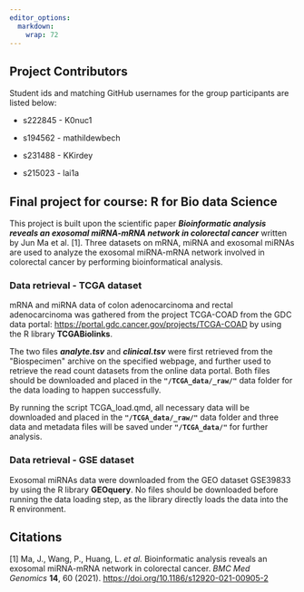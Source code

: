 ```yaml
---
editor_options: 
  markdown: 
    wrap: 72
---
```


## Project Contributors

Student ids and matching GitHub usernames for the group participants are
listed below:

-   s222845 - K0nuc1

-   s194562 - mathildewbech

-   s231488 - KKirdey

-   s215023 - lai1a

## Final project for course: R for Bio data Science

This project is built upon the scientific paper ***Bioinformatic
analysis reveals an exosomal miRNA-mRNA network in colorectal cancer***
written by Jun Ma et al. [1]. Three datasets on mRNA, miRNA and exosomal
miRNAs are used to analyze the exosomal miRNA-mRNA network involved in
colorectal cancer by performing bioinformatical analysis.

### Data retrieval - TCGA dataset

mRNA and miRNA data of colon adenocarcinoma and rectal adenocarcinoma
was gathered from the project TCGA-COAD from the GDC data portal:
<https://portal.gdc.cancer.gov/projects/TCGA-COAD> by using the R
library **TCGABiolinks**.

The two files ***analyte.tsv*** and ***clinical.tsv*** were first
retrieved from the "Biospecimen" archive on the specified webpage, and
further used to retrieve the read count datasets from the online data
portal. Both files should be downloaded and placed in the
**`"/TCGA_data/_raw/"`** data folder for the data loading to happen
successfully.

By running the script TCGA_load.qmd, all necessary data will be
downloaded and placed in the **`"/TCGA_data/_raw/"`** data folder and
three data and metadata files will be saved under **`"/TCGA_data/"`**
for further analysis.

### Data retrieval - GSE dataset

Exosomal miRNAs data were downloaded from the GEO dataset GSE39833 by
using the R library **GEOquery**. No files should be downloaded before
running the data loading step, as the library directly loads the data
into the R environment.

## Citations

[1] Ma, J., Wang, P., Huang, L. *et al.* Bioinformatic analysis reveals
an exosomal miRNA-mRNA network in colorectal cancer. *BMC Med
Genomics* **14**, 60 (2021).
<https://doi.org/10.1186/s12920-021-00905-2>
